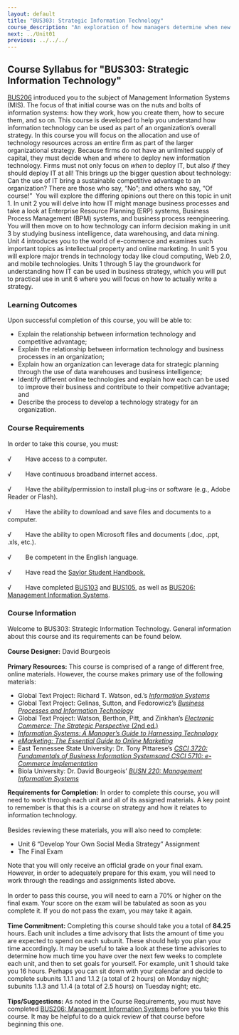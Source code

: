 ```yaml
---
layout: default
title: "BUS303: Strategic Information Technology"
course_description: "An exploration of how managers determine when new IT initiatives are necessary and how they should deploy them, focusing on the allocation and use of technology resources across an entire firm as part of the larger organizational strategy."
next: ../Unit01
previous: ../../../
---
```

Course Syllabus for "BUS303: Strategic Information Technology"
--------------------------------------------------------------

[BUS206](http://www.saylor.org/courses/bus206/) introduced you to the
subject of Management Information Systems (MIS). The focus of that
initial course was on the nuts and bolts of information systems: how
they work, how you create them, how to secure them, and so on. This
course is developed to help you understand how information technology
can be used as part of an organization’s overall strategy. In this
course you will focus on the allocation and use of technology resources
across an entire firm as part of the larger organizational strategy.
Because firms do not have an unlimited supply of capital, they must
decide when and where to deploy new information technology. Firms must
not only focus on *when* to deploy IT, but also *if* they should deploy
IT at all! This brings up the bigger question about technology: Can the
use of IT bring a sustainable competitive advantage to an organization?
There are those who say, “No”; and others who say, “Of course!”  You
will explore the differing opinions out there on this topic in unit 1.
In unit 2 you will delve into how IT might manage business processes and
take a look at Enterprise Resource Planning (ERP) systems, Business
Process Management (BPM) systems, and business process reengineering.
You will then move on to how technology can inform decision making in
unit 3 by studying business intelligence, data warehousing, and data
mining. Unit 4 introduces you to the world of e-commerce and examines
such important topics as intellectual property and online marketing. In
unit 5 you will explore major trends in technology today like cloud
computing, Web 2.0, and mobile technologies. Units 1 through 5 lay the
groundwork for understanding how IT can be used in business strategy,
which you will put to practical use in unit 6 where you will focus on
how to actually write a strategy.

### Learning Outcomes

Upon successful completion of this course, you will be able to:  

-   Explain the relationship between information technology and
    competitive advantage;
-   Explain the relationship between information technology and business
    processes in an organization;
-   Explain how an organization can leverage data for strategic planning
    through the use of data warehouses and business intelligence;
-   Identify different online technologies and explain how each can be
    used to improve their business and contribute to their competitive
    advantage; and
-   Describe the process to develop a technology strategy for an
    organization.

### Course Requirements

In order to take this course, you must:  
    
 √        Have access to a computer.  
    
 √        Have continuous broadband internet access.  
    
 √        Have the ability/permission to install plug-ins or software
(e.g., Adobe Reader or Flash).  
    
 √        Have the ability to download and save files and documents to a
computer.  
    
 √        Have the ability to open Microsoft files and documents (.doc,
.ppt, .xls, etc.).  
    
 √        Be competent in the English language.  
    
 √        Have read the [Saylor Student
Handbook.](http://www.saylor.org/site/wp-content/uploads/2012/05/Saylor-StudentHandbook.pdf)  
    
 √        Have completed [BUS103](http://www.saylor.org/courses/bus103)
and [BUS105](http://www.saylor.org/courses/bus105/), as well as [BUS206:
Management Information Systems](http://www.saylor.org/courses/bus206/).

### Course Information

Welcome to BUS303: Strategic Information Technology. General information
about this course and its requirements can be found below.  
    
 **Course Designer:** David Bourgeois  
    
 **Primary Resources:** This course is comprised of a range of different
free, online materials. However, the course makes primary use of the
following materials:  

-   Global Text Project: Richard T. Watson, ed.’s *[Information
    Systems](http://www.saylor.org/site/wp-content/uploads/2013/04/InformationSystems.pdf)*
-   Global Text Project: Gelinas, Sutton, and Fedorowicz’s *[Business
    Processes and Information
    Technology](http://www.saylor.org/site/wp-content/uploads/2013/04/BusinessProcesses.pdf)*
-   Global Text Project: Watson, Berthon, Pitt, and Zinkhan’s
    [*Electronic Commerce: The Strategic Perspective* (2nd
    ed.)](http://www.saylor.org/site/wp-content/uploads/2013/04/ElectronicCommerce.pdf)
-   [*Information Systems: A Manager’s Guide to Harnessing
    Technology*](http://www.saylor.org/site/textbooks/Information%20Systems.pdf)
-   [*eMarketing: The Essential Guide to Online
    Marketing*](http://www.saylor.org/site/textbooks/eMarketing%20-%20The%20Essential%20Guide%20to%20Online%20Marketing.pdf)
-   East Tennessee State University: Dr. Tony Pittarese’s *[CSCI 3720:
    Fundamentals of Business Information Systemsand CSCI 5710:
    e-Commerce
    Implementation](http://einstein.etsu.edu/~pittares/podcast/)*
-   Biola University: Dr. David Bourgeois’ *[BUSN 220: Management
    Information
    Systems](http://www.youtube.com/playlist?list=PL9435DBD36F9D4B0F)*

**Requirements for Completion:** In order to complete this course, you
will need to work through each unit and all of its assigned materials. A
key point to remember is that this is a course on strategy and how it
relates to information technology.  
    
 Besides reviewing these materials, you will also need to complete:  

-   Unit 6 “Develop Your Own Social Media Strategy” Assignment
-   The Final Exam

Note that you will only receive an official grade on your final exam.
However, in order to adequately prepare for this exam, you will need to
work through the readings and assignments listed above.  
    
 In order to pass this course, you will need to earn a 70% or higher on
the final exam. Your score on the exam will be tabulated as soon as you
complete it. If you do not pass the exam, you may take it again.  
    
 **Time Commitment:** Completing this course should take you a total of
**84.25** hours. Each unit includes a time advisory that lists the
amount of time you are expected to spend on each subunit. These should
help you plan your time accordingly. It may be useful to take a look at
these time advisories to determine how much time you have over the next
few weeks to complete each unit, and then to set goals for yourself. For
example, unit 1 should take you 16 hours. Perhaps you can sit down with
your calendar and decide to complete subunits 1.1.1 and 1.1.2 (a total
of 2 hours) on Monday night; subunits 1.1.3 and 1.1.4 (a total of 2.5
hours) on Tuesday night; etc.  
    
 **Tips/Suggestions:** As noted in the Course Requirements, you must
have completed [BUS206: Management Information
Systems](http://www.saylor.org/courses/bus206/) before you take this
course. It may be helpful to do a quick review of that course before
beginning this one.  
    

